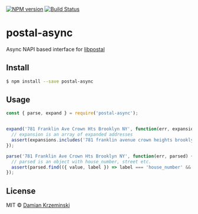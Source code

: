 [![NPM version][npm-image]][npm-url]
[![Build Status][build-image]][build-url]

# postal-async

Async NAPI based interface for [libpostal]

## Install

```sh
$ npm install --save postal-async
```

## Usage

```js
const { parse, expand } = require('postal-async');


expand('781 Franklin Ave Crown Hts Brooklyn NY', function(err, expansions) {
  // expansion is an array of expanded addresses
  assert(expansions.includes('781 franklin avenue crown heights brooklyn new york'));
});

parse('781 Franklin Ave Crown Hts Brooklyn NY', function(err, parsed) {
  // parsed is an object with house_number, street etc.
  assert(parsed.find(({ value, label }) => label === 'house_number' && value === '781'));
});

```

## License

MIT © [Damian Krzeminski](https://pirxpilot.me)

[npm-image]: https://img.shields.io/npm/v/postal-async
[npm-url]: https://npmjs.org/package/postal-async

[build-url]: https://github.com/pirxpilot/postal-async/actions/workflows/check.yaml
[build-image]: https://img.shields.io/github/actions/workflow/status/pirxpilot/postal-async/check.yaml?branch=main

[libpostal]: https://github.com/openvenues/libpostal
